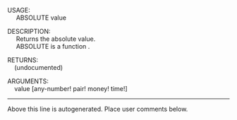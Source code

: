 USAGE:  
&nbsp;&nbsp;&nbsp;&nbsp;&nbsp;ABSOLUTE&nbsp;value&nbsp;  
  
DESCRIPTION:  
&nbsp;&nbsp;&nbsp;&nbsp;&nbsp;Returns&nbsp;the&nbsp;absolute&nbsp;value.  
&nbsp;&nbsp;&nbsp;&nbsp;&nbsp;ABSOLUTE&nbsp;is&nbsp;a&nbsp;function&nbsp;.  
  
RETURNS:  
&nbsp;&nbsp;&nbsp;&nbsp;(undocumented)  
  
ARGUMENTS:  
&nbsp;&nbsp;&nbsp;&nbsp;value&nbsp;[any-number!&nbsp;pair!&nbsp;money!&nbsp;time!]  
___
Above this line is autogenerated. Place user comments below.